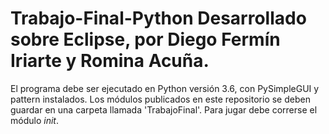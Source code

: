 # Trabajo-Final-Python Desarrollado sobre Eclipse, por Diego Fermín Iriarte y Romina Acuña. 
El programa debe ser ejecutado en Python versión 3.6, con PySimpleGUI y pattern instalados. 
Los módulos publicados en este repositorio se deben guardar en una carpeta llamada 'TrabajoFinal'.
Para jugar debe correrse el módulo _init_.
